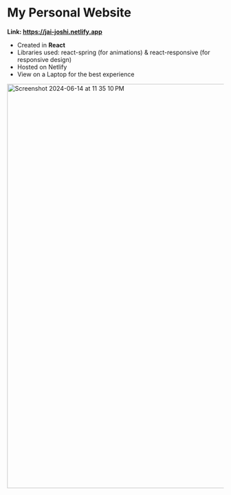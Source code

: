 # My Personal Website

**Link: https://jai-joshi.netlify.app**

- Created in **React**
- Libraries used: react-spring (for animations) & react-responsive (for responsive design) 
- Hosted on Netlify
- View on a Laptop for the best experience

<img width="941" alt="Screenshot 2024-06-14 at 11 35 10 PM" src="https://github.com/Jai0212/My-Website/assets/86296165/5e328a95-eb7c-4367-a99e-4ed14fe7def7">
